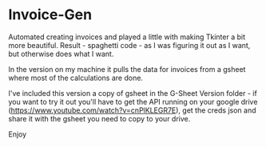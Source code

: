 # Invoice-Gen
Automated creating invoices and played a little with making Tkinter a bit more beautiful. Result - spaghetti code - as I was figuring it out as I want, but otherwise does what I want. 

In the version on my machine it pulls the data for invoices from a gsheet where most of the calculations are done. 

I've included this version a copy of gsheet in the G-Sheet Version folder - if you want to try it out you'll have to get the API running on your google drive (https://www.youtube.com/watch?v=cnPlKLEGR7E), get the creds json and share it with the gsheet you need to copy to your drive. 

Enjoy
